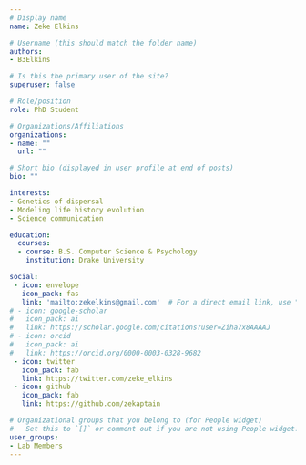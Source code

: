 ```yaml
---
# Display name
name: Zeke Elkins

# Username (this should match the folder name)
authors:
- B3Elkins

# Is this the primary user of the site?
superuser: false

# Role/position
role: PhD Student

# Organizations/Affiliations
organizations:
- name: ""
  url: ""

# Short bio (displayed in user profile at end of posts)
bio: ""

interests:
- Genetics of dispersal
- Modeling life history evolution
- Science communication

education:
  courses:
  - course: B.S. Computer Science & Psychology
    institution: Drake University 

social:
 - icon: envelope
   icon_pack: fas
   link: 'mailto:zekelkins@gmail.com'  # For a direct email link, use "mailto:test@example.org".
# - icon: google-scholar
#   icon_pack: ai
#   link: https://scholar.google.com/citations?user=Ziha7x8AAAAJ
# - icon: orcid
#   icon_pack: ai
#   link: https://orcid.org/0000-0003-0328-9682
 - icon: twitter
   icon_pack: fab
   link: https://twitter.com/zeke_elkins
 - icon: github
   icon_pack: fab
   link: https://github.com/zekaptain

# Organizational groups that you belong to (for People widget)
#   Set this to `[]` or comment out if you are not using People widget.
user_groups:
- Lab Members
---
```

